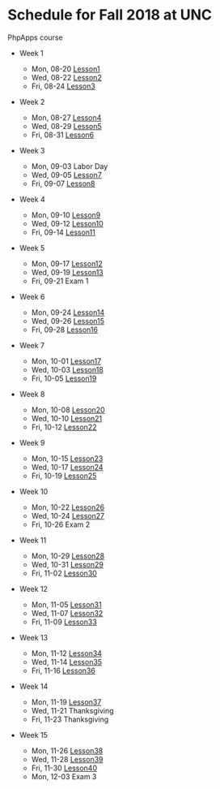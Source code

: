 # Schedule for Fall 2018 at UNC

PhpApps course

                
* Week 1
    * Mon, 08-20 [Lesson1](Lesson1)
    * Wed, 08-22 [Lesson2](Lesson2)
    * Fri, 08-24 [Lesson3](Lesson3)

* Week 2
    * Mon, 08-27 [Lesson4](Lesson4)
    * Wed, 08-29 [Lesson5](Lesson5)
    * Fri, 08-31 [Lesson6](Lesson6)

* Week 3
    * Mon, 09-03 Labor Day
    * Wed, 09-05 [Lesson7](Lesson7)
    * Fri, 09-07 [Lesson8](Lesson8)

* Week 4
    * Mon, 09-10 [Lesson9](Lesson9)
    * Wed, 09-12 [Lesson10](Lesson10)
    * Fri, 09-14 [Lesson11](Lesson11)

* Week 5
    * Mon, 09-17 [Lesson12](Lesson12)
    * Wed, 09-19 [Lesson13](Lesson13)
    * Fri, 09-21 Exam 1

* Week 6
    * Mon, 09-24 [Lesson14](Lesson14)
    * Wed, 09-26 [Lesson15](Lesson15)
    * Fri, 09-28 [Lesson16](Lesson16)

* Week 7
    * Mon, 10-01 [Lesson17](Lesson17)
    * Wed, 10-03 [Lesson18](Lesson18)
    * Fri, 10-05 [Lesson19](Lesson19)

* Week 8
    * Mon, 10-08 [Lesson20](Lesson20)
    * Wed, 10-10 [Lesson21](Lesson21)
    * Fri, 10-12 [Lesson22](Lesson22)

* Week 9
    * Mon, 10-15 [Lesson23](Lesson23)
    * Wed, 10-17 [Lesson24](Lesson24)
    * Fri, 10-19 [Lesson25](Lesson25)

* Week 10
    * Mon, 10-22 [Lesson26](Lesson26)
    * Wed, 10-24 [Lesson27](Lesson27)
    * Fri, 10-26 Exam 2

* Week 11
    * Mon, 10-29 [Lesson28](Lesson28)
    * Wed, 10-31 [Lesson29](Lesson29)
    * Fri, 11-02 [Lesson30](Lesson30)

* Week 12
    * Mon, 11-05 [Lesson31](Lesson31)
    * Wed, 11-07 [Lesson32](Lesson32)
    * Fri, 11-09 [Lesson33](Lesson33)

* Week 13
    * Mon, 11-12 [Lesson34](Lesson34)
    * Wed, 11-14 [Lesson35](Lesson35)
    * Fri, 11-16 [Lesson36](Lesson36)

* Week 14
    * Mon, 11-19 [Lesson37](Lesson37)
    * Wed, 11-21 Thanksgiving
    * Fri, 11-23 Thanksgiving

* Week 15
    * Mon, 11-26 [Lesson38](Lesson38)
    * Wed, 11-28 [Lesson39](Lesson39)
    * Fri, 11-30 [Lesson40](Lesson40)
    * Mon, 12-03 Exam 3
